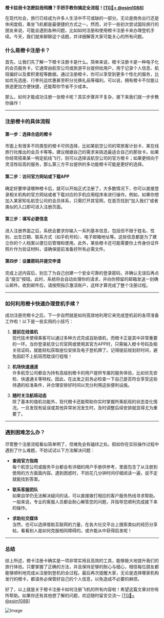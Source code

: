 **橙卡註冊卡怎麽註冊飛機？手把手教你搞定全流程！[[TG💪+ @esim1088](https://t.me/s/esim1088)]**

在现代社会，旅行已经成为许多人生活中不可或缺的一部分。无论是商务出行还是休闲度假，乘坐飞机都是最便捷的方式之一。然而，对于一些初次尝试国际旅行的朋友来说，可能会遇到各种问题，比如如何注册和使用橙卡注册卡来办理登机手续。今天，我们就来聊聊这个话题，并详细解答大家可能关心的所有问题。

### 什么是橙卡注册卡？

首先，让我们先了解一下橙卡注册卡是什么。简单来说，橙卡注册卡是一种电子化的会员服务卡，它通常由航空公司或旅游平台提供给用户，用于记录个人信息、航班偏好以及累积里程等数据。通过注册橙卡，你可以享受到更多个性化的服务，比如优先选座、行李托运优惠甚至积分兑换礼品等福利。可以说，拥有橙卡不仅能让旅途更加方便快捷，还能帮你节省不少成本。

那么，如何才能成功注册一张橙卡呢？其实步骤并不复杂，接下来我们就一步步教你操作！

---

### 注册橙卡的具体流程

#### 第一步：选择合适的橙卡
市面上有很多不同类型的橙卡可供选择，比如某航空公司的常旅客计划卡、某在线旅行社推出的会员卡等等。建议根据自己的需求来挑选最适合自己的那张卡。如果你经常搭乘某一特定航线飞行，则可以选择该航空公司的官方橙卡；如果更倾向于灵活性较高的服务，那么第三方平台提供的多功能橙卡可能是更好的选择。

#### 第二步：访问官方网站或下载APP
确定好要申请哪种橙卡后，就可以开始正式注册了。大多数情况下，你可以直接登录相关机构的官方网站或者下载对应的手机应用程序来进行操作。例如，如果你想加入某家知名航空公司的会员体系，只需打开其官网，在首页找到“加入我们”或者类似的入口即可进入注册页面。

#### 第三步：填写必要信息
进入注册界面之后，系统会要求你输入一系列基本信息，包括但不限于姓名、性别、出生日期、联系方式（如手机号码）、电子邮箱地址等。这些信息都是为了建立你的个人档案以便日后管理和使用。此外，某些橙卡还可能需要你上传身份证件照片作为验证材料，请确保提前准备好所有必需文件。

#### 第四步：设置密码并提交申请
完成上述内容后，别忘了为自己创建一个安全可靠的登录密码，并确认无误后再点击“提交”按钮。此时，系统将会自动处理你的请求，并向你预留的邮箱发送一封确认邮件。收到邮件后，请按照指示激活账户，这样才算完成了整个注册过程。

---

### 如何利用橙卡快速办理登机手续？

成功注册完橙卡之后，下一步自然就是如何高效地利用它来完成登机前的各项准备工作啦！以下是一些实用的小技巧：

1. **提前在线值机**  
   现代技术使得乘客可以通过多种方式完成自助值机，而橙卡正是其中非常重要的一环。当你登录航空公司官网或使用其官方APP时，只需输入橙卡号码及相关验证码，就能轻松获取座位安排及电子登机牌了。记得提前规划好时间，避免因赶不上航班而耽误行程哦！

2. **机场快速通道**  
   许多航空公司都会为持有高级别橙卡的用户提供专属的服务体验，比如优先安检、快速通关等特权。因此，在出发之前务必检查一下自己是否符合享受这些待遇的标准条件，并合理安排好时间以充分利用这些便利设施。

3. **随时关注航班动态**  
   除了基本的值机功能外，现代橙卡还能帮助你实时掌握所乘航班的状态变化情况。一旦发现有延误或其他异常状况发生时，及时调整后续安排就显得尤为重要了。

---

### 遇到困难怎么办？

尽管整个注册流程看似简单明了，但难免会有磕绊之处。假如你在实际操作过程中遇到了什么难题，不妨试试以下方法解决问题：

- **查阅官方指南**  
  每个航空公司或服务平台都会有详细的用户手册供参考，里面包含了从注册到使用的方方面面内容。遇到困惑时，不妨花几分钟时间仔细阅读一遍，说不定就能找到答案。

- **联系客服团队**  
  如果自学仍无法解决疑问的话，可以直接拨打相应的客户服务热线寻求帮助。一般来说，专业的客服人员都会耐心解答您的问题，并指导您顺利完成接下来的操作。

- **求助社交媒体**  
  当然，也可以选择借助互联网的力量，在各大社交平台上搜索类似的经历分享帖，看看别人是如何克服相同障碍的。或许能从中获得启发呢！

---

### 总结

综上所述，橙卡注册卡确实是一项非常实用且高效的工具，能够极大地提升我们的旅行体验。只要掌握了正确的方法，并且保持足够的耐心与细心，相信每位朋友都能够顺利地完成从注册到登机的全过程。最后再次提醒大家，无论是选择哪家机构发行的橙卡，都请务必保管好自己的个人信息，以免造成不必要的麻烦。

好了，以上就是关于橙卡注册卡如何注册飞机的所有内容啦！希望这篇文章对你有所帮助。如果你还有其他想了解的问题，欢迎随时留言交流～ [[TG💪+ @esim1088](https://t.me/s/esim1088)]  

![Image](https://i.postimg.cc/4NQfJmqS/Snipaste-2025-05-13-00-14-12.png)